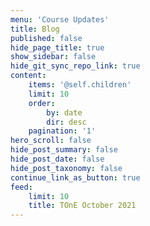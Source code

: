 ```yaml
---
menu: 'Course Updates'
title: Blog
published: false
hide_page_title: true
show_sidebar: false
hide_git_sync_repo_link: true
content:
    items: '@self.children'
    limit: 10
    order:
        by: date
        dir: desc
    pagination: '1'
hero_scroll: false
hide_post_summary: false
hide_post_date: false
hide_post_taxonomy: false
continue_link_as_button: true
feed:
    limit: 10
    title: TOnE October 2021
---
```


